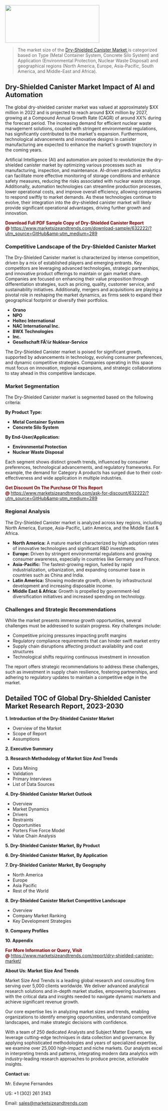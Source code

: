 <img src="https://100x100musica.es/wp-content/uploads/2024/12/Verified-Market-Reports-4-300x120.jpg" alt="" width="300" height="120" class="alignnone size-medium wp-image-100382" /><blockquote><p>The market size of the <a href="https://www.marketsizeandtrends.com/download-sample/632222/?utm_source=GitHub&amp;utm_medium=289" target="_blank">Dry-Shielded Canister Market </a>is categorized based on Type (Metal Container System, Concrete Silo System) and Application (Environmental Protection, Nuclear Waste Disposal) and geographical regions (North America, Europe, Asia-Pacific, South America, and Middle-East and Africa).</p></blockquote><p><h2>Dry-Shielded Canister Market Impact of AI and Automation</h2><p>The global dry-shielded canister market was valued at approximately $XX million in 2022 and is projected to reach around $XX million by 2027, growing at a Compound Annual Growth Rate (CAGR) of around XX% during the forecast period. The increasing demand for efficient nuclear waste management solutions, coupled with stringent environmental regulations, has significantly contributed to the market's expansion. Furthermore, technological advancements and innovative designs in canister manufacturing are expected to enhance the market's growth trajectory in the coming years.</p><p>Artificial Intelligence (AI) and automation are poised to revolutionize the dry-shielded canister market by optimizing various processes such as manufacturing, inspection, and maintenance. AI-driven predictive analytics can facilitate more effective monitoring of storage conditions and enhance safety measures, reducing the risks associated with nuclear waste storage. Additionally, automation technologies can streamline production processes, lower operational costs, and improve overall efficiency, allowing companies to respond swiftly to market demands. As these technologies continue to evolve, their integration into the dry-shielded canister market will likely provide significant operational advantages, driving further growth and innovation.</p></p><p><strong><span style="color: #800000;">Download Full PDF Sample Copy of Dry-Shielded Canister Report @</span>&nbsp;</strong><a href="https://www.marketsizeandtrends.com/download-sample/632222/?utm_source=GitHub&amp;utm_medium=289">https://www.marketsizeandtrends.com/download-sample/632222/?utm_source=GitHub&amp;utm_medium=289</a></p><h3>Competitive Landscape of the Dry-Shielded Canister Market</h3><p>The Dry-Shielded Canister market is characterized by intense competition, driven by a mix of established players and emerging entrants. Key competitors are leveraging advanced technologies, strategic partnerships, and innovative product offerings to maintain or gain market share. Companies are focused on enhancing their value proposition through differentiation strategies, such as pricing, quality, customer service, and sustainability initiatives. Additionally, mergers and acquisitions are playing a pivotal role in reshaping the market dynamics, as firms seek to expand their geographical footprint or diversify their portfolios.</p><p><strong><p><ul><li>Orano </li><li> NPO </li><li> Holtec International </li><li> NAC International Inc. </li><li> BWX Technologies </li><li> Inc. </li><li> Gesellschaft FÃ¼r Nuklear-Service</p></li></ul></p></strong></p><p>The Dry-Shielded Canister market is poised for significant growth, supported by advancements in technology, evolving consumer preferences, and dynamic competitive strategies. Companies operating in this space must focus on innovation, regional expansions, and strategic collaborations to stay ahead in this competitive landscape.</p><h3>Market Segmentation</h3><p>The Dry-Shielded Canister market is segmented based on the following criteria:</p><p><strong>By Product Type:</strong></p><p><strong><p><ul><li>Metal Container System </li><li> Concrete Silo System</p></li></ul></p></strong></p><p><strong>By End-User/Application:</strong></p><p><strong><p><ul><li>Environmental Protection </li><li> Nuclear Waste Disposal</p></li></ul></p></strong></p><p>Each segment shows distinct growth trends, influenced by consumer preferences, technological advancements, and regulatory frameworks. For example, the demand for Category A products has surged due to their cost-effectiveness and wide application in multiple industries.</p><p><strong><span style="color: #800000;">Get Discount On The Purchase Of This Report @&nbsp;</span></strong><a href="https://www.marketsizeandtrends.com/ask-for-discount/632222/?utm_source=GitHub&amp;utm_medium=289">https://www.marketsizeandtrends.com/ask-for-discount/632222/?utm_source=GitHub&amp;utm_medium=289</a></p><h3>Regional Analysis</h3><p>The Dry-Shielded Canister market is analyzed across key regions, including North America, Europe, Asia-Pacific, Latin America, and the Middle East &amp; Africa.</p><ul><li><strong>North America:</strong> A mature market characterized by high adoption rates of innovative technologies and significant R&amp;D investments.</li><li><strong>Europe:</strong> Driven by stringent environmental regulations and growing consumer awareness, especially in countries like Germany and France.</li><li><strong>Asia-Pacific:</strong> The fastest-growing region, fueled by rapid industrialization, urbanization, and expanding consumer base in countries such as China and India.</li><li><strong>Latin America:</strong> Showing moderate growth, driven by infrastructural development and increasing disposable income.</li><li><strong>Middle East &amp; Africa:</strong> Growth is propelled by government-led diversification initiatives and increased spending on technology.</li></ul><h3>Challenges and Strategic Recommendations</h3><p>While the market presents immense growth opportunities, several challenges must be addressed to sustain progress. Key challenges include:</p><ul><li>Competitive pricing pressures impacting profit margins</li><li>Regulatory compliance requirements that can hinder swift market entry</li><li>Supply chain disruptions affecting product availability and cost structures</li><li>Technological shifts requiring continuous investment in innovation</li></ul><p>The report offers strategic recommendations to address these challenges, such as investment in supply chain resilience, fostering partnerships, and adhering to regulatory updates to maintain a competitive edge in the market.</p><h2>Detailed TOC of Global Dry-Shielded Canister Market Research Report, 2023-2030</h2><p><strong>1. Introduction of the Dry-Shielded Canister Market</strong></p><ul><li>Overview of the Market</li><li>Scope of Report</li><li>Assumptions&nbsp;</li></ul><p><strong>2. Executive Summary</strong></p><p><strong>3. Research Methodology of <strong>Market Size And Trends</strong></strong></p><ul><li>Data Mining</li><li>Validation</li><li>Primary Interviews</li><li>List of Data Sources&nbsp;</li></ul><p><strong>4. Dry-Shielded Canister Market Outlook</strong></p><ul><li>Overview</li><li>Market Dynamics</li><li>Drivers</li><li>Restraints</li><li>Opportunities</li><li>Porters Five Force Model</li><li>Value Chain Analysis&nbsp;</li></ul><p><strong>5. Dry-Shielded Canister Market, By Product</strong></p><p><strong>6. Dry-Shielded Canister Market, By Application</strong></p><p><strong>7. Dry-Shielded Canister Market, By Geography</strong></p><ul><li>North America</li><li>Europe</li><li>Asia Pacific</li><li>Rest of the World&nbsp;</li></ul><p><strong>8. Dry-Shielded Canister Market Competitive Landscape</strong></p><ul><li>Overview</li><li>Company Market Ranking</li><li>Key Development Strategies&nbsp;</li></ul><p><strong>9. Company Profiles</strong></p><p><strong>10. Appendix</strong></p><p><strong><span style="color: #800000;">For More Information or Query, Visit @&nbsp;</span></strong><a href="https://www.marketsizeandtrends.com/report/dry-shielded-canister-market/">https://www.marketsizeandtrends.com/report/dry-shielded-canister-market/</a></p><p></p><p><strong>About Us:&nbsp;Market Size And Trends</strong></p><p>Market Size And Trends&nbsp;is a leading global research and consulting firm serving over 5,000 clients worldwide. We deliver advanced analytical research solutions and in-depth market studies, empowering businesses with the critical data and insights needed to navigate dynamic markets and achieve significant revenue growth.</p><p>Our core expertise lies in analyzing market sizes and trends, enabling organizations to identify emerging opportunities, understand competitive landscapes, and make strategic decisions with confidence.</p><p>With a team of 250 dedicated Analysts and Subject Matter Experts, we leverage cutting-edge techniques in data collection and governance. By applying sophisticated methodologies and years of specialized expertise, we examine over 25,000 high-impact and niche markets. Our analysts excel in interpreting trends and patterns, integrating modern data analytics with industry-leading research approaches to produce precise, actionable insights.</p><p><strong>Contact us:</strong></p><p>Mr. Edwyne Fernandes</p><p>US: +1 (302) 261 3143</p><p>Email: <a href="mailto:sales@marketsizeandtrends.com">sales@marketsizeandtrends.com</a>&nbsp;</p>
